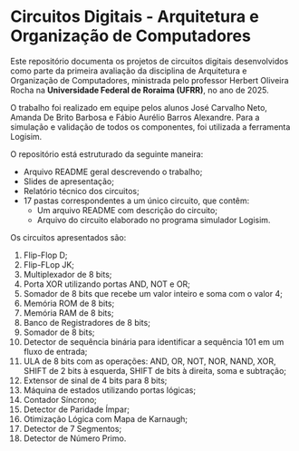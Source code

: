 # Circuitos Digitais - Arquitetura e Organização de Computadores

Este repositório documenta os projetos de circuitos digitais desenvolvidos como parte da primeira avaliação da disciplina de Arquitetura e Organização de Computadores, ministrada pelo professor Herbert Oliveira Rocha na **Universidade Federal de Roraima (UFRR)**, no ano de 2025.

O trabalho foi realizado em equipe pelos alunos José Carvalho Neto, Amanda De Brito Barbosa e Fábio Aurélio Barros Alexandre. Para a simulação e validação de todos os componentes, foi utilizada a ferramenta Logisim.

O repositório está estruturado da seguinte maneira:
- Arquivo README geral descrevendo o trabalho;
- Slides de apresentação;
- Relatório técnico dos circuitos;
- 17 pastas correspondentes a um único circuito, que contêm:
  - Um arquivo README com descrição do circuito;
  - Arquivo do circuito elaborado no programa simulador Logisim.
 
Os circuitos apresentados são:
1. Flip-Flop D;
2. Flip-FLop JK;
3. Multiplexador de 8 bits;
4. Porta XOR utilizando portas AND, NOT e OR;
5. Somador de 8 bits que recebe um valor inteiro e soma com o valor 4;
6. Memória ROM de 8 bits;
7. Memória RAM de 8 bits;
8. Banco de Registradores de 8 bits;
9. Somador de 8 bits;
10. Detector de sequência binária para identificar a sequência 101 em um fluxo de entrada;
11. ULA de 8 bits com as operações: AND, OR, NOT, NOR, NAND, XOR, SHIFT de 2 bits à esquerda, SHIFT de bits à direita, soma e subtração;
12. Extensor de sinal de 4 bits para 8 bits;
13. Máquina de estados utilizando portas lógicas;
14. Contador Síncrono;
15. Detector de Paridade Ímpar;
16. Otimização Lógica com Mapa de Karnaugh;
17. Detector de 7 Segmentos;
18. Detector de Número Primo.
